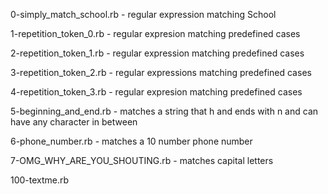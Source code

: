 0-simply_match_school.rb - regular expression matching School

1-repetition_token_0.rb - regular expresion matching predefined cases

2-repetition_token_1.rb - regular expression matching predefined cases

3-repetition_token_2.rb - regular expressions matching predefined cases


4-repetition_token_3.rb - regular expresion matching predefined cases

5-beginning_and_end.rb - matches a string that h and ends with n and can have any character in between

6-phone_number.rb - matches a 10 number phone number

7-OMG_WHY_ARE_YOU_SHOUTING.rb - matches capital letters

100-textme.rb